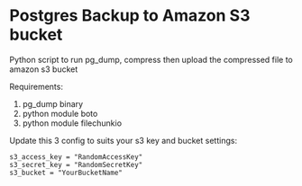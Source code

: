 # Postgres Backup to Amazon S3 bucket

Python script to run pg_dump, compress then upload the compressed file to amazon s3 bucket

Requirements:

1. pg_dump binary
2. python module boto
3. python module filechunkio

Update this 3 config to suits your s3 key and bucket settings:

    s3_access_key = "RandomAccessKey"
    s3_secret_key = "RandomSecretKey"
    s3_bucket = "YourBucketName"
